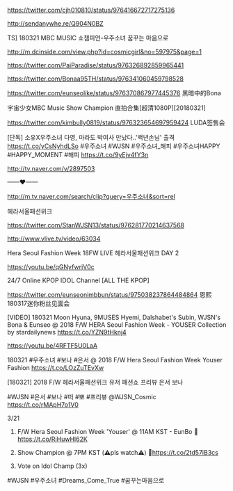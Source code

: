 https://twitter.com/cjh010810/status/976416672717275136

http://sendanywhe.re/Q904N0BZ

TS] 180321 MBC MUSIC 쇼챔피언-우주소녀 꿈꾸는 마음으로

http://m.dcinside.com/view.php?id=cosmicgirl&no=597975&page=1


https://twitter.com/PaiParadise/status/976326892859965441

https://twitter.com/Bonaa95TH/status/976341060459798528

https://twitter.com/eunseolike/status/976370867977445376  黑暗中的Bona

宇宙少女MBC Music Show Champion 直拍合集[超清1080P][20180321]

https://twitter.com/kimbully0819/status/976323654697959424  LUDA签售会

[단독] 소유X우주소녀 다영, 마라도 박여사 만났다..'백년손님' 출격 https://t.co/yCsNyhdLSo #우주소녀 #WJSN  #우주소녀_해피 #우주소녀HAPPY #HAPPY_MOMENT #해피 https://t.co/9yEjv4fY3n

http://tv.naver.com/v/2897503


——♥——

http://m.tv.naver.com/search/clip?query=우주소녀&sort=rel

헤라서울패션위크

https://twitter.com/StanWJSN13/status/976281770214637568

http://www.vlive.tv/video/63034

Hera Seoul Fashion Week 18FW LIVE 헤라서울패션위크 DAY 2

https://youtu.be/qGNyfwrjV0c

24/7 Online KPOP IDOL Channel [ALL THE KPOP]

https://twitter.com/eunseonimbbun/status/975038237864484864  恩熙180317迷你粉丝见面会

[VIDEO] 180321 Moon Hyuna, 9MUSES Hyemi, Dalshabet's Subin, WJSN's Bona & Eunseo @ 2018 F/W HERA Seoul Fashion Week - YOUSER Collection by stardailynews https://t.co/YZN9tHknj4

https://youtu.be/4RFTF5U0LaA

180321 #우주소녀 #보나 #은서 @ 2018 F/W Hera Seoul Fashion Week Youser Fashion https://t.co/LOzZuTEvXw

[180321] 2018 F/W 헤라서울패션위크 유저 패션쇼 프리뷰 은서 보나


#WJSN #은서 #보나 #떠 #뽀 #프리뷰
@WJSN_Cosmic https://t.co/rMApH7o1V0

3/21

1) F/W Hera Seoul Fashion Week 'Youser' @ 11AM KST - EunBo
📎https://t.co/RiHuwHl62K

2) Show Champion @ 7PM KST (⚠️pls watch⚠️) 
📎https://t.co/2td57iB3cs

3. Vote on Idol Champ (3x)

#WJSN #우주소녀 #Dreams_Come_True #꿈꾸는마음으로



